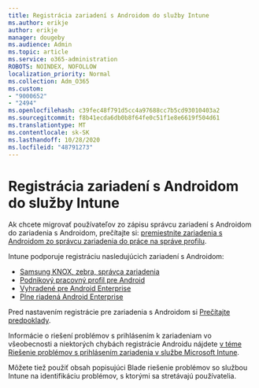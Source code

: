 ```yaml
---
title: Registrácia zariadení s Androidom do služby Intune
ms.author: erikje
author: erikje
manager: dougeby
ms.audience: Admin
ms.topic: article
ms.service: o365-administration
ROBOTS: NOINDEX, NOFOLLOW
localization_priority: Normal
ms.collection: Adm_O365
ms.custom:
- "9000652"
- "2494"
ms.openlocfilehash: c39fec48f791d5cc4a97688cc7b5cd93010403a2
ms.sourcegitcommit: f8b41ecda6db0b8f64fe0c51f1e8e6619f504d61
ms.translationtype: MT
ms.contentlocale: sk-SK
ms.lasthandoff: 10/28/2020
ms.locfileid: "48791273"
---
```

# <a name="enrolling-android-devices-into-intune"></a>Registrácia zariadení s Androidom do služby Intune

Ak chcete migrovať používateľov zo zápisu správcu zariadení s Androidom do zariadenia s Androidom, prečítajte si: [premiestnite zariadenia s Androidom zo správcu zariadenia do práce na správe profilu](https://docs.microsoft.com/mem/intune/enrollment/android-move-device-admin-work-profile).

Intune podporuje registráciu nasledujúcich zariadení s Androidom:  

- [Samsung KNOX, zebra, správca zariadenia](https://docs.microsoft.com/mem/intune/enrollment/android-enroll-device-administrator)
- [Podnikový pracovný profil pre Android](https://docs.microsoft.com/mem/intune/enrollment/android-enterprise-overview)
- [Vyhradené pre Android Enterprise](https://docs.microsoft.com/mem/intune/enrollment/android-dedicated-devices-fully-managed-enroll)
- [Plne riadená Android Enterprise](https://docs.microsoft.com/mem/intune/enrollment/android-fully-managed-enroll)

Pred nastavením registrácie pre zariadenia s Androidom si [Prečítajte predpoklady](https://docs.microsoft.com/intune/enrollment/android-enroll).  

Informácie o riešení problémov s prihlásením k zariadeniam vo všeobecnosti a niektorých chybách registrácie Androidu nájdete [v téme Riešenie problémov s prihlásením zariadenia v službe Microsoft Intune](https://docs.microsoft.com/mem/intune/enrollment/troubleshoot-android-enrollment).

Môžete tiež použiť obsah popisujúci Blade riešenie problémov so službou Intune na identifikáciu problémov, s ktorými sa stretávajú používatelia.
